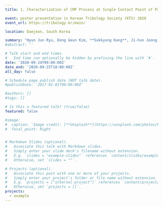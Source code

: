 ```yaml
---
title: 1. Characterization of CMP Process at Single Contact Point of Pad Micro-Asperity

event: poster presentation in Korean Tribology Society (KTS) 2020
event_url: https://tribology.kr/main/

location: Daejeon, South Korea

summary: "Hyun Jun Ryu, Dong Geun Kim, **Sukkyung Kang**, Ji-hun Jeong, Sanha Kim **[Received KTS Outstanding Paper Award]**"
#abstract: ''

# Talk start and end times.
#   End time can optionally be hidden by prefixing the line with `#`.
date: '2020-09-24T09:00:00Z'
date_end: '2020-09-25T18:00:00Z'
all_day: false

# Schedule page publish date (NOT talk date).
#publishDate: '2017-01-01T00:00:00Z'

#authors: []
#tags: []

# Is this a featured talk? (true/false)
featured: false

#image:
#  caption: 'Image credit: [**Unsplash**](https://unsplash.com/photos/bzdhc5b3Bxs)'
#  focal_point: Right


# Markdown Slides (optional).
#   Associate this talk with Markdown slides.
#   Simply enter your slide deck's filename without extension.
#   E.g. `slides = "example-slides"` references `content/slides/example-slides.md`.
#   Otherwise, set `slides = ""`.

# Projects (optional).
#   Associate this post with one or more of your projects.
#   Simply enter your project's folder or file name without extension.
#   E.g. `projects = ["internal-project"]` references `content/project/deep-learning/index.md`.
#   Otherwise, set `projects = []`.
projects:
  - example
---
```


